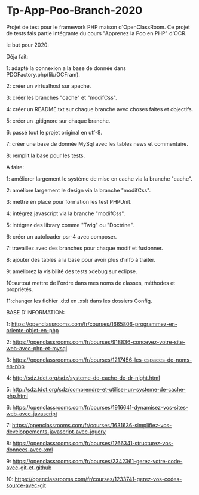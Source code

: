 # Tp-App-Poo-Branch-2020

Projet de test pour le framework PHP maison d'OpenClassRoom.
Ce projet de tests fais partie intégrante du cours "Apprenez la Poo en PHP" d'OCR.

le but pour 2020:

Déja fait:



1: adapté la connexion a la base de donnée dans PDOFactory.php(lib/OCFram).

2: créer un virtualhost sur apache.

3: créer les branches "cache" et "modifCss".

4: créer un README.txt sur chaque branche avec choses faites et objectifs.

5: créer un .gitignore sur chaque branche.

6: passé tout le projet original en utf-8.

7: créer une base de donnée MySql avec les tables news et commentaire.

8: remplit la base pour les tests.




A faire:



1: améliorer largement le système de mise en cache via la branche "cache".

2: améliore largement le design via la branche "modifCss".

3: mettre en place pour formation les test PHPUnit.

4: intégrez javascript via la branche "modifCss".

5: intégrez des library comme "Twig" ou "Doctrine".

6: créer un autoloader psr-4 avec composer.

7: travaillez avec des branches pour chaque modif et fusionner.

8: ajouter des tables a la base pour avoir plus d'info à traiter.

9: améliorez la visibilité des tests xdebug sur eclipse.

10:surtout mettre de l'ordre dans mes noms de classes, méthodes et propriétés.

11:changer les fichier .dtd en .xslt dans les dossiers Config.



BASE D'INFORMATION:


1: https://openclassrooms.com/fr/courses/1665806-programmez-en-oriente-objet-en-php

2: https://openclassrooms.com/fr/courses/918836-concevez-votre-site-web-avec-php-et-mysql

3: https://openclassrooms.com/fr/courses/1217456-les-espaces-de-noms-en-php

4: http://sdz.tdct.org/sdz/systeme-de-cache-de-dr-night.html

5: http://sdz.tdct.org/sdz/comprendre-et-utiliser-un-systeme-de-cache-php.html

6: https://openclassrooms.com/fr/courses/1916641-dynamisez-vos-sites-web-avec-javascript

7: https://openclassrooms.com/fr/courses/1631636-simplifiez-vos-developpements-javascript-avec-jquery

8: https://openclassrooms.com/fr/courses/1766341-structurez-vos-donnees-avec-xml

9: https://openclassrooms.com/fr/courses/2342361-gerez-votre-code-avec-git-et-github

10: https://openclassrooms.com/fr/courses/1233741-gerez-vos-codes-source-avec-git





